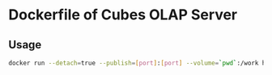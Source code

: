 Dockerfile of Cubes OLAP Server
===============================

Usage
-----

```bash
docker run --detach=true --publish=[port]:[port] --volume=`pwd`:/work h12w/cubes
```
